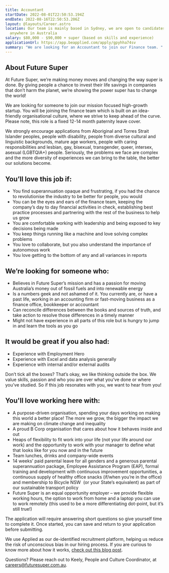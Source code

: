 ```yaml
---
title: Accountant
startDate: 2022-08-01T22:50:53.194Z
endDate: 2022-08-16T22:50:53.206Z
layout: @layouts/Career.astro
location: Our team is mainly based in Sydney, we are open to candidates from
  anywhere in Australia
salary: $80,000 - $90,000 + super (based on skills and experience)
applicationUrl: https://app.beapplied.com/apply/gpyhha74sv
summary: "We are looking for an Accountant to join our Finance team. "
---
```


## About Future Super

At Future Super, we’re making money moves and changing the way super is done. By giving people a chance to invest their life savings in companies that don’t harm the planet, we’re showing the power super has to change the world!

We are looking for someone to join our mission focused high-growth startup. You will be joining the finance team which is built on an idea-friendly organisational culture, where we strive to keep ahead of the curve. Please note, this role is a fixed 12-14 month paternity leave cover.

We strongly encourage applications from Aboriginal and Torres Strait Islander peoples, people with disability, people from diverse cultural and linguistic backgrounds, mature age workers, people with caring responsibilities and lesbian, gay, bisexual, transgender, queer, intersex, asexual (LGBTQIA+) people. Seriously, the problems we face are complex and the more diversity of experiences we can bring to the table, the better our solutions become.

## You’ll love this job if:

- You find superannuation opaque and frustrating, if you had the chance to revolutionise the industry to be better for people, you would
- You can be the eyes and ears of the finance team, keeping the company’s day to day financial activities in check, establishing best practice processes and partnering with the rest of the business to help us grow
- You are comfortable working with leadership and being exposed to key decisions being made
- You keep things running like a machine and love solving complex problems
- You love to collaborate, but you also understand the importance of autonomous work
- You love getting to the bottom of any and all variances in reports

## We’re looking for someone who:

- Believes in Future Super’s mission and has a passion for moving Australia’s money out of fossil fuels and into renewable energy
- Is a numbers geek and not ashamed of it. You currently are, or have a past life, working in an accounting firm or fast-moving business as a finance office, bookkeeper or accountant
- Can reconcile differences between the books and sources of truth, and take action to resolve those differences in a timely manner
- Might not have experience in all parts of this role but is hungry to jump in and learn the tools as you go

## It would be great if you also had:

- Experience with Employment Hero
- Experience with Excel and data analysis generally
- Experience with internal and/or external audits

Don’t tick all the boxes? That’s okay, we like thinking outside the box. We value skills, passion and who you are over what you’ve done or where you’ve studied. So if this job resonates with you, we want to hear from you!

## You'll love working here with:

- A purpose-driven organisation, spending your days working on making this world a better place! The more we grow, the bigger the impact we are making on climate change and inequality
- A proud B Corp organisation that cares about how it behaves inside and out
- Heaps of flexibility to fit work into your life (not your life around our work) and the opportunity to work with your manager to define what that looks like for you now and in the future
- Team lunches, drinks and company-wide events
- 14 weeks’ paid parental leave for all genders and a generous parental superannuation package, Employee Assistance Program (EAP), formal training and development with continuous improvement opportunities, a continuous supply of healthy office snacks (if/when you’re in the office) and membership to Bicycle NSW  (or your State’s equivalent) as part of our sustainable transport policy
- Future Super is an equal opportunity employer – we provide flexible working hours, the option to work from home and a laptop you can use to work remotely (this used to be a more differentiating dot-point, but it’s still true!)

The application will require answering short questions so give yourself time to complete it. Once started, you can save and return to your application before submitting.

We use Applied as our de-identified recruitment platform, helping us reduce the risk of unconscious bias in our hiring process. If you are curious to know more about how it works, [check out this blog post](https://www.linkedin.com/pulse/how-de-identified-recruitment-improving-diversity-our-veronica/?trackingId=0MnwcX%2BBRQSOTl0oogaIbA%3D%3D).

Questions? Please reach out to Keely, People and Culture Coordinator, at careers@futuresuper.com.au.
